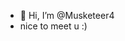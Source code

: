 - 👋 Hi, I’m @Musketeer4
-  nice to meet u :)

<!---
Musketeer4/Musketeer4 is a ✨ special ✨ repository because its `README.md` (this file) appears on your GitHub profile.
You can click the Preview link to take a look at your changes.
--->

